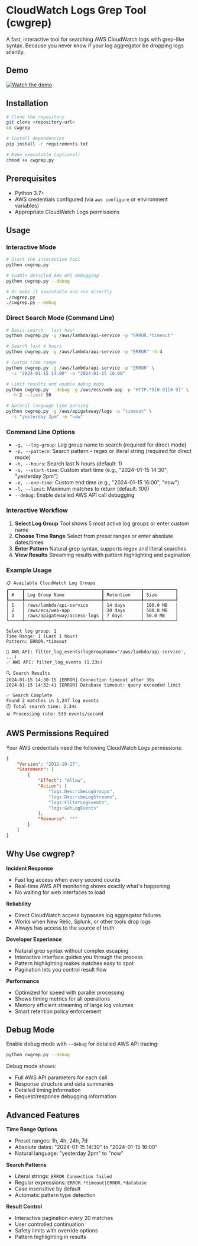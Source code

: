 # CloudWatch Logs Grep Tool (cwgrep)

A fast, interactive tool for searching AWS CloudWatch logs with grep-like syntax. Because you never know if your log aggregator be dropping logs silently.

## Demo
[![Watch the demo](https://img.youtube.com/vi/CrjnFnXXM0Q/hqdefault.jpg)](https://www.youtube.com/watch?v=CrjnFnXXM0Q)


## Installation

```bash
# Clone the repository
git clone <repository-url>
cd cwgrep

# Install dependencies
pip install -r requirements.txt

# Make executable (optional)
chmod +x cwgrep.py
```

## Prerequisites

- Python 3.7+
- AWS credentials configured (via `aws configure` or environment variables)
- Appropriate CloudWatch Logs permissions

## Usage

### Interactive Mode

```bash
# Start the interactive tool
python cwgrep.py

# Enable detailed AWS API debugging
python cwgrep.py --debug

# Or make it executable and run directly
./cwgrep.py
./cwgrep.py --debug
```

### Direct Search Mode (Command Line)

```bash
# Basic search - last hour
python cwgrep.py -g /aws/lambda/api-service -p "ERROR.*timeout"

# Search last 4 hours
python cwgrep.py -g /aws/lambda/api-service -p "ERROR" -h 4

# Custom time range
python cwgrep.py -g /aws/lambda/api-service -p "ERROR" \
  -s "2024-01-15 14:00" -e "2024-01-15 16:00"

# Limit results and enable debug mode
python cwgrep.py --debug -g /aws/ecs/web-app -p "HTTP.*5[0-9][0-9]" \
  -h 2 --limit 50

# Natural language time parsing
python cwgrep.py -g /aws/apigateway/logs -p "timeout" \
  -s "yesterday 2pm" -e "now"
```

### Command Line Options

- `-g, --log-group`: Log group name to search (required for direct mode)
- `-p, --pattern`: Search pattern - regex or literal string (required for direct mode)
- `-h, --hours`: Search last N hours (default: 1)
- `-s, --start-time`: Custom start time (e.g., "2024-01-15 14:30", "yesterday 2pm")
- `-e, --end-time`: Custom end time (e.g., "2024-01-15 16:00", "now")
- `-l, --limit`: Maximum matches to return (default: 100)
- `--debug`: Enable detailed AWS API call debugging

### Interactive Workflow

1. **Select Log Group** Tool shows 5 most active log groups or enter custom name
2. **Choose Time Range** Select from preset ranges or enter absolute dates/times
3. **Enter Pattern** Natural grep syntax, supports regex and literal searches
4. **View Results** Streaming results with pattern highlighting and pagination

### Example Usage

```
📋 Available CloudWatch Log Groups
┏━━━━━┳━━━━━━━━━━━━━━━━━━━━━━━━━━━━━┳━━━━━━━━━━━━━━┳━━━━━━━━━━━━┓
┃ #   ┃ Log Group Name              ┃ Retention    ┃ Size       ┃
┡━━━━━╇━━━━━━━━━━━━━━━━━━━━━━━━━━━━━╇━━━━━━━━━━━━━━╇━━━━━━━━━━━━┩
│ 1   │ /aws/lambda/api-service     │ 14 days      │ 100.0 MB   │
│ 2   │ /aws/ecs/web-app            │ 30 days      │ 500.0 MB   │
│ 3   │ /aws/apigateway/access-logs │ 7 days       │ 50.0 MB    │
└─────┴─────────────────────────────┴──────────────┴────────────┘

Select log group: 1
Time Range: 1 (Last 1 hour)
Pattern: ERROR.*timeout

🔧 AWS API: filter_log_events(logGroupName='/aws/lambda/api-service', ...)
✅ AWS API: filter_log_events (1.23s)

🔍 Search Results
2024-01-15 14:30:15 [ERROR] Connection timeout after 30s
2024-01-15 14:32:41 [ERROR] Database timeout: query exceeded limit

✅ Search Complete
Found 2 matches in 1,247 log events
⏱️ Total search time: 2.34s
📊 Processing rate: 533 events/second
```

## AWS Permissions Required

Your AWS credentials need the following CloudWatch Logs permissions:

```json
{
    "Version": "2012-10-17",
    "Statement": [
        {
            "Effect": "Allow",
            "Action": [
                "logs:DescribeLogGroups",
                "logs:DescribeLogStreams", 
                "logs:FilterLogEvents",
                "logs:GetLogEvents"
            ],
            "Resource": "*"
        }
    ]
}
```

## Why Use cwgrep?

**Incident Response**
- Fast log access when every second counts
- Real-time AWS API monitoring shows exactly what's happening
- No waiting for web interfaces to load

**Reliability** 
- Direct CloudWatch access bypasses log aggregator failures
- Works when New Relic, Splunk, or other tools drop logs
- Always has access to the source of truth

**Developer Experience**
- Natural grep syntax without complex escaping
- Interactive interface guides you through the process
- Pattern highlighting makes matches easy to spot
- Pagination lets you control result flow

**Performance**
- Optimized for speed with parallel processing
- Shows timing metrics for all operations
- Memory efficient streaming of large log volumes
- Smart retention policy enforcement

## Debug Mode

Enable debug mode with `--debug` for detailed AWS API tracing:

```bash
python cwgrep.py --debug
```

Debug mode shows:
- Full AWS API parameters for each call
- Response structure and data summaries
- Detailed timing information
- Request/response debugging information

## Advanced Features

**Time Range Options**
- Preset ranges: 1h, 4h, 24h, 7d
- Absolute dates: "2024-01-15 14:30" to "2024-01-15 16:00"
- Natural language: "yesterday 2pm" to "now"

**Search Patterns**
- Literal strings: `ERROR Connection failed`
- Regular expressions: `ERROR.*timeout|ERROR.*database`
- Case insensitive by default
- Automatic pattern type detection

**Result Control**
- Interactive pagination every 20 matches
- User controlled continuation
- Safety limits with override options
- Pattern highlighting in results